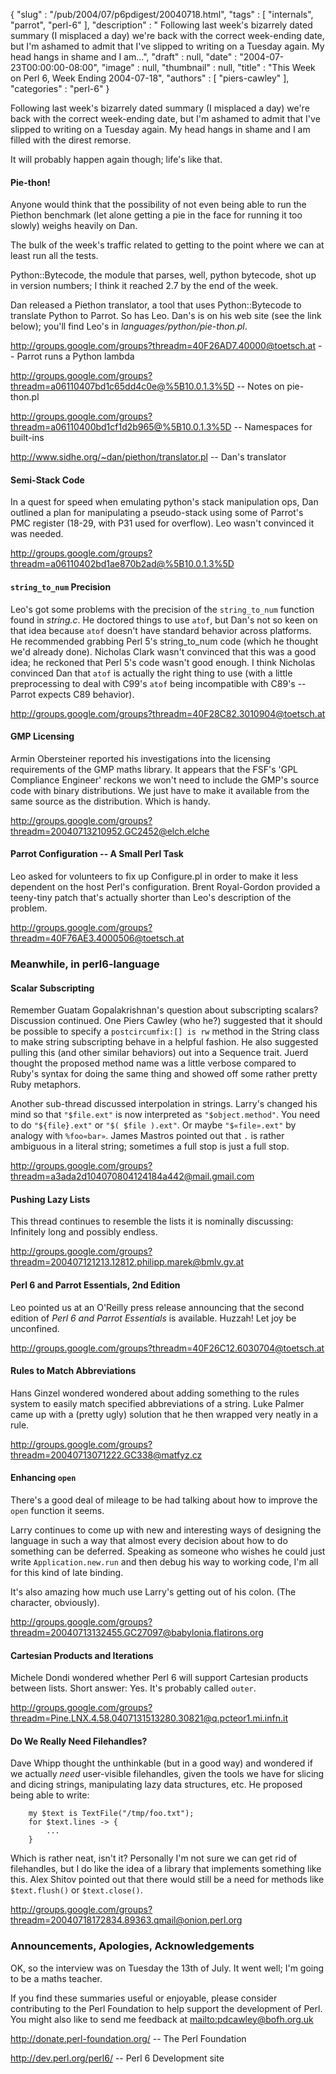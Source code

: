 {
   "slug" : "/pub/2004/07/p6pdigest/20040718.html",
   "tags" : [
      "internals",
      "parrot",
      "perl-6"
   ],
   "description" : " Following last week's bizarrely dated summary (I misplaced a day) we're back with the correct week-ending date, but I'm ashamed to admit that I've slipped to writing on a Tuesday again. My head hangs in shame and I am...",
   "draft" : null,
   "date" : "2004-07-23T00:00:00-08:00",
   "image" : null,
   "thumbnail" : null,
   "title" : "This Week on Perl 6, Week Ending 2004-07-18",
   "authors" : [
      "piers-cawley"
   ],
   "categories" : "perl-6"
}



Following last week's bizarrely dated summary (I misplaced a day) we're back with the correct week-ending date, but I'm ashamed to admit that I've slipped to writing on a Tuesday again. My head hangs in shame and I am filled with the direst remorse.

It will probably happen again though; life's like that.

#### <span id="Pie-thon!">Pie-thon!</span>

Anyone would think that the possibility of not even being able to run the Piethon benchmark (let alone getting a pie in the face for running it too slowly) weighs heavily on Dan.

The bulk of the week's traffic related to getting to the point where we can at least run all the tests.

Python::Bytecode, the module that parses, well, python bytecode, shot up in version numbers; I think it reached 2.7 by the end of the week.

Dan released a Piethon translator, a tool that uses Python::Bytecode to translate Python to Parrot. So has Leo. Dan's is on his web site (see the link below); you'll find Leo's in *languages/python/pie-thon.pl*.

<http://groups.google.com/groups?threadm=40F26AD7.40000@toetsch.at> -- Parrot runs a Python lambda

<http://groups.google.com/groups?threadm=a06110407bd1c65dd4c0e@%5B10.0.1.3%5D> -- Notes on pie-thon.pl

<http://groups.google.com/groups?threadm=a06110400bd1cf1d2b965@%5B10.0.1.3%5D> -- Namespaces for built-ins

<http://www.sidhe.org/~dan/piethon/translator.pl> -- Dan's translator

#### <span id="Semi-stack_code">Semi-Stack Code</span>

In a quest for speed when emulating python's stack manipulation ops, Dan outlined a plan for manipulating a pseudo-stack using some of Parrot's PMC register (18-29, with P31 used for overflow). Leo wasn't convinced it was needed.

<http://groups.google.com/groups?threadm=a06110402bd1ae870b2ad@%5B10.0.1.3%5D>

#### <span id="string_to_num_precision">`string_to_num` Precision</span>

Leo's got some problems with the precision of the `string_to_num` function found in *string.c*. He doctored things to use `atof`, but Dan's not so keen on that idea because `atof` doesn't have standard behavior across platforms. He recommended grabbing Perl 5's string\_to\_num code (which he thought we'd already done). Nicholas Clark wasn't convinced that this was a good idea; he reckoned that Perl 5's code wasn't good enough. I think Nicholas convinced Dan that `atof` is actually the right thing to use (with a little preprocessing to deal with C99's `atof` being incompatible with C89's -- Parrot expects C89 behavior).

<http://groups.google.com/groups?threadm=40F28C82.3010904@toetsch.at>

#### <span id="GMP_Licensing">GMP Licensing</span>

Armin Obersteiner reported his investigations into the licensing requirements of the GMP maths library. It appears that the FSF's 'GPL Compliance Engineer' reckons we won't need to include the GMP's source code with binary distributions. We just have to make it available from the same source as the distribution. Which is handy.

<http://groups.google.com/groups?threadm=20040713210952.GC2452@elch.elche>

#### <span id="Parrot_configuration_--_a_small_perl_task">Parrot Configuration -- A Small Perl Task</span>

Leo asked for volunteers to fix up Configure.pl in order to make it less dependent on the host Perl's configuration. Brent Royal-Gordon provided a teeny-tiny patch that's actually shorter than Leo's description of the problem.

<http://groups.google.com/groups?threadm=40F76AE3.4000506@toetsch.at>

### <span id="Meanwhile,_in_perl6-language">Meanwhile, in perl6-language</span>

#### <span id="Scalar_subscripting">Scalar Subscripting</span>

Remember Guatam Gopalakrishnan's question about subscripting scalars? Discussion continued. One Piers Cawley (who he?) suggested that it should be possible to specify a `postcircumfix:[] is rw` method in the String class to make string subscripting behave in a helpful fashion. He also suggested pulling this (and other similar behaviors) out into a Sequence trait. Juerd thought the proposed method name was a little verbose compared to Ruby's syntax for doing the same thing and showed off some rather pretty Ruby metaphors.

Another sub-thread discussed interpolation in strings. Larry's changed his mind so that `"$file.ext"` is now interpreted as `"$object.method"`. You need to do `"${file}.ext"` or `"$( $file ).ext"`. Or maybe `"$«file».ext"` by analogy with `%foo«bar»`. James Mastros pointed out that `.` is rather ambiguous in a literal string; sometimes a full stop is just a full stop.

<http://groups.google.com/groups?threadm=a3ada2d104070804124184a442@mail.gmail.com>

#### <span id="Pushing_lazy_lists">Pushing Lazy Lists</span>

This thread continues to resemble the lists it is nominally discussing: Infinitely long and possibly endless.

<http://groups.google.com/groups?threadm=200407121213.12812.philipp.marek@bmlv.gv.at>

#### <span id="Perl_6_and_Parrot_Essentials,_2nd_Edition">Perl 6 and Parrot Essentials, 2nd Edition</span>

Leo pointed us at an O'Reilly press release announcing that the second edition of *Perl 6 and Parrot Essentials* is available. Huzzah! Let joy be unconfined.

<http://groups.google.com/groups?threadm=40F26C12.6030704@toetsch.at>

#### <span id="Rules_to_match_abbreviations">Rules to Match Abbreviations</span>

Hans Ginzel wondered wondered about adding something to the rules system to easily match specified abbreviations of a string. Luke Palmer came up with a (pretty ugly) solution that he then wrapped very neatly in a rule.

<http://groups.google.com/groups?threadm=20040713071222.GC338@matfyz.cz>

#### <span id="Enhancing_open">Enhancing `open`</span>

There's a good deal of mileage to be had talking about how to improve the `open` function it seems.

Larry continues to come up with new and interesting ways of designing the language in such a way that almost every decision about how to do something can be deferred. Speaking as someone who wishes he could just write `Application.new.run` and then debug his way to working code, I'm all for this kind of late binding.

It's also amazing how much use Larry's getting out of his colon. (The character, obviously).

<http://groups.google.com/groups?threadm=20040713132455.GC27097@babylonia.flatirons.org>

#### <span id="Cartesian_products_and_iterations">Cartesian Products and Iterations</span>

Michele Dondi wondered whether Perl 6 will support Cartesian products between lists. Short answer: Yes. It's probably called `outer`.

<http://groups.google.com/groups?threadm=Pine.LNX.4.58.0407131513280.30821@q.pcteor1.mi.infn.it>

#### <span id="Do_we_really_need_filehandles?">Do We Really Need Filehandles?</span>

Dave Whipp thought the unthinkable (but in a good way) and wondered if we actually *need* user-visible filehandles, given the tools we have for slicing and dicing strings, manipulating lazy data structures, etc. He proposed being able to write:

        my $text is TextFile("/tmp/foo.txt");
        for $text.lines -> {
            ...
        }

Which is rather neat, isn't it? Personally I'm not sure we can get rid of filehandles, but I do like the idea of a library that implements something like this. Alex Shitov pointed out that there would still be a need for methods like `$text.flush()` or `$text.close()`.

<http://groups.google.com/groups?threadm=20040718172834.89363.qmail@onion.perl.org>

### <span id="Announcements,_Apologies,_Acknowledgements">Announcements, Apologies, Acknowledgements</span>

OK, so the interview was on Tuesday the 13th of July. It went well; I'm going to be a maths teacher.

If you find these summaries useful or enjoyable, please consider contributing to the Perl Foundation to help support the development of Perl. You might also like to send me feedback at [mailto:pdcawley@bofh.org.uk](mailto:pdcawley@bofh.org.uk)

<http://donate.perl-foundation.org/> -- The Perl Foundation

<http://dev.perl.org/perl6/> -- Perl 6 Development site
